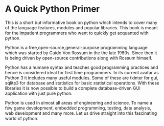 # A Quick Python Primer

This is a short but informative book on python which intends to cover many of the language features, modules and popular libraries. This book is meant for the impatient programmers who want to quickly get acquanted with python.

Python is a free,open-source,general-purpose programming language which was started by Guido Von Rossum in the the late 1980s. Since then it is being driven by open-source contributions along with Rossum himself. 

Python has a humane syntax and teaches good programming practices and hence is considered ideal for first time programmers. In its current avatar as Python 3 it includes many useful modules. Some of these are tkinter for gui, sqlite3 for database and statistics for basic statistical operations. With these libraries it is now possible to build a complete database-driven GUI application with just pure python.

Python is used in almost all areas of engineering and science. To name a few game development, embedded programming, testing, data analysis, web development and many more. Let us drive straight into this fascinating world of python.
